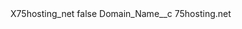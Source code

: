 <?xml version="1.0" encoding="UTF-8"?>
<CustomMetadata xmlns="http://soap.sforce.com/2006/04/metadata" xmlns:xsi="http://www.w3.org/2001/XMLSchema-instance" xmlns:xsd="http://www.w3.org/2001/XMLSchema">
    <label>X75hosting_net</label>
    <protected>false</protected>
    <values>
        <field>Domain_Name__c</field>
        <value xsi:type="xsd:string">75hosting.net</value>
    </values>
</CustomMetadata>
